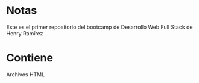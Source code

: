 # Notas
Este es el primer repositorio del bootcamp de Desarrollo Web Full Stack de Henry Ramírez

# Contiene
Archivos HTML